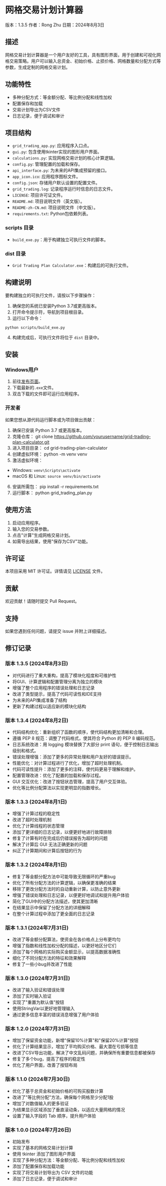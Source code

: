 # 网格交易计划计算器

版本：1.3.5
作者：Rong Zhu
日期：2024年8月3日

## 描述

网格交易计划计算器是一个用户友好的工具，具有图形界面，用于创建和可视化网格交易策略。用户可以输入总资金、初始价格、止损价格、网格数量和分配方式等参数，生成定制的网格交易计划。

## 功能特性

- 多种分配方式：等金额分配、等比例分配和线性加权
- 配置保存和加载
- 交易计划导出为CSV文件
- 日志记录，便于调试和审计

## 项目结构

- `grid_trading_app.py`: 应用程序入口点。
- `gui.py`: 包含使用tkinter实现的图形用户界面。
- `calculations.py`: 实现网格交易计划的核心计算逻辑。
- `config.py`: 管理配置的加载和保存。
- `api_interface.py`: 为未来的API集成预留的接口。
- `app_icon.ico`: 应用程序图标文件。
- `config.json`: 存储用户默认设置的配置文件。
- `grid_trading.log`: 记录程序运行时信息的日志文件。
- `LICENSE`: 项目许可证文件。
- `README.md`: 项目说明文件（英文版）。
- `README-zh-CN.md`: 项目说明文件（中文版）。
- `requirements.txt`: Python包依赖列表。

### scripts 目录
- `build_exe.py`：用于构建独立可执行文件的脚本。

### dist 目录
- `Grid Trading Plan Calculator.exe`：构建后的可执行文件。

## 构建说明

要构建独立的可执行文件，请按以下步骤操作：

1. 确保您的系统已安装Python 3.7或更高版本。
2. 打开命令提示符，导航到项目根目录。
3. 运行以下命令：
```
python scripts/build_exe.py
```
4. 构建完成后，可执行文件将位于 `dist` 目录中。


## 安装

### Windows用户

1. 前往[发布页面](https://github.com/yourusername/grid-trading-plan-calculator/releases)。
2. 下载最新的`.exe`文件。
3. 双击下载的文件即可运行应用程序。

### 开发者

如果您想从源代码运行脚本或为项目做出贡献：

1. 确保已安装 Python 3.7 或更高版本。
2. 克隆仓库：
git clone https://github.com/yourusername/grid-trading-plan-calculator.git
3. 进入项目目录：
cd grid-trading-plan-calculator
4. 创建虚拟环境：
python -m venv venv
5. 激活虚拟环境：
- Windows: `venv\Scripts\activate`
- macOS 和 Linux: `source venv/bin/activate`
6. 安装所需包：
pip install -r requirements.txt
7. 运行脚本：
python grid_trading_plan.py

## 使用方法

1. 启动应用程序。
2. 输入您的交易参数。
3. 点击"计算"生成网格交易计划。
4. 如需导出结果，使用"保存为CSV"功能。

## 许可证

本项目采用 MIT 许可证。详情请见 [LICENSE](LICENSE) 文件。

## 贡献

欢迎贡献！请随时提交 Pull Request。

## 支持

如果您遇到任何问题，请提交 issue 并附上详细描述。

## 修订记录

### 版本 1.3.5 (2024年8月3日)
- 对代码进行了重大重构，提高了模块化程度和可维护性
- 将GUI、计算逻辑和配置管理分离为独立的模块
- 增强了整个应用程序的错误处理和日志记录
- 改进了类型提示，提高了代码可读性和IDE支持
- 为未来的API集成准备了结构
- 更新了构建过程以适应新的模块化结构

### 版本 1.3.4 (2024年8月2日)
- 代码结构优化：重新组织了函数的顺序，使代码结构更加清晰和合理。
- 遵循 PEP 8 规范：调整了代码格式，使其符合 Python 的 PEP 8 编码规范。
- 日志系统改进：用 logging 模块替换了大部分 print 语句，便于控制日志输出级别和格式。
- 错误处理增强：添加了更多的异常处理和用户友好的错误提示。
- 性能优化：对计算过程进行了优化，增加了超时处理机制。
- 代码可读性提升：添加了更多的注释，使代码更易于理解和维护。
- 配置管理改进：优化了配置的加载和保存过程。
- GUI 交互优化：改进了按钮状态管理，提高了用户交互体验。
- 优化等比例分配算法以实现更明显的指数增长。

### 版本 1.3.3 (2024年8月1日)
- 增强了计算过程的稳定性
- 改进了超时处理机制
- 优化了计算线程的状态管理
- 添加了更详细的日志记录，以便更好地进行故障排除
- 修复了计算有时在完成后仍错误报告为超时的问题
- 解决了计算后 GUI 无法正确更新的问题
- 纠正了计算期间和计算后按钮的行为

### 版本 1.3.2 (2024年8月1日)
- 修复了等金额分配方法中可能导致无限循环的严重bug
- 优化了所有分配方法的计算逻辑，以确保更准确的结果
- 移除了更改分配方法时的自动重新计算，以防止意外更新
- 增强了错误处理和日志记录，以便更好地调试和提升用户体验
- 简化了GUI中的分配方法描述，使其更加清晰
- 在结果显示中保留了分配方法的详细解释
- 在整个计算过程中添加了更全面的日志记录

### 版本 1.3.1 (2024年7月31日)
- 改进了等金额分配算法，使资金在各价格点上分布更均匀
- 增强了指数和线性加权分配的描述，以更好地区分它们
- 添加了每个网格的实际购买金额显示，以提高数据准确性
- 细化了不同分配方法的特征和效果解释
- 修复了一些小bug并改进了性能

### 版本 1.3.0 (2024年7月31日)
- 改进了输入验证和错误处理
- 添加了实时输入验证
- 实现了"重置为默认值"按钮
- 使用StringVar以更好地管理输入
- 通过更多信息丰富的错误消息增强了用户体验

### 版本 1.2.0 (2024年7月31日)
- 增加了保留资金功能，新增"保留10%计算"和"保留20%计算"按钮
- 优化了计算结果显示，增加了平均购买价格、最大潜在亏损等信息
- 改进了CSV导出功能，解决了中文乱码问题，并确保所有重要信息都被保存
- 修复了多个bug，提高了程序的稳定性
- 优化了用户界面，改善了按钮布局


### 版本 1.1.0 (2024年7月30日)
- 优化了基于总资金和初始价格的可购买股数计算
- 改进了"等比例分配"方法，确保每个网格至少分配1股
- 增加了对数值输入的更多验证
- 为结果显示区域添加了垂直滚动条，以适应大量网格的情况
- 设置了输入字段的 Tab 顺序，提升用户体验

### 版本 1.0.0 (2024年7月26日)
- 初始发布
- 实现了基本的网格交易计划计算
- 使用 tkinter 添加了图形用户界面
- 实现了多种分配方法：等金额分配、等比例分配和线性加权
- 添加了配置保存和加载功能
- 实现了将交易计划导出为 CSV 文件的功能
- 添加了日志记录，便于调试和审计